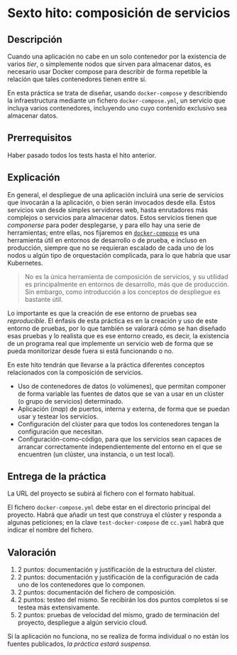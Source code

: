 # Sexto hito: composición de servicios

## Descripción

Cuando una aplicación no cabe en un solo contenedor por la existencia
de varios *tier*, o simplemente nodos que sirven para almacenar datos,
es necesario usar Docker compose para describir de forma repetible la
relación que tales contenedores tienen entre si.

En esta práctica se trata de diseñar, usando `docker-compose` y
describiendo la infraestructura mediante un fichero
`docker-compose.yml`, un servicio que incluya varios contenedores,
incluyendo uno cuyo contenido exclusivo sea almacenar datos.

## Prerrequisitos

Haber pasado todos los tests hasta el hito anterior.

## Explicación

En general, el despliegue de una aplicación incluirá una serie de servicios que
invocarán a la aplicación, o bien serán invocados desde ella. Estos servicios
van desde simples servidores web, hasta enrutadores más complejos o servicios
para almacenar datos. Estos servicios tienen que *componerse* para poder
desplegarse, y para ello hay una serie de herramientas; entre ellas, nos
fijaremos en [`docker-compose`](https://docs.docker.com/compose/) es una
herramienta útil en entornos de desarrollo o de prueba, e incluso en producción,
siempre que no se requieran escalado de cada uno de los nodos u algún tipo de
orquestación complicada, para lo que habría que usar Kubernetes.

> No es la única herramienta de composición de servicios, y su utilidad es
> principalmente en entornos de desarrollo, más que de producción. Sin embargo,
> como introducción a los conceptos de despliegue es bastante útil.

Lo importante es que la creación de ese entorno de pruebas sea
*reproducible*. El énfasis de esta práctica es en la creación y uso de
este entorno de pruebas, por lo que también se valorará cómo se han
diseñado esas pruebas y lo realista que es ese entorno creado, es decir, la
existencia de un programa real que implemente un servicio web de forma
que se pueda monitorizar desde fuera si está funcionando o no.

En este hito tendrán que llevarse a la práctica diferentes conceptos
relacionados con la composición de servicios.

- Uso de contenedores de datos (o volúmenes), que permitan
  componer de forma variable las fuentes de datos que se van a usar en un
  clúster (o grupo de servicios) determinado.
- Aplicación (*map*) de puertos, interna y externa, de forma que se puedan
  usar y testear los servicios.
- Configuración del clúster para que todos los contenedores tengan la
  configuración que necesitan.
- Configuración-como-código, para que los servicios sean capaces de
  arrancar correctamente independientemente del entorno en el que se
  encuentren (un clúster, una instancia, o un test local).

## Entrega de la práctica

La URL del proyecto se subirá al fichero con el formato habitual.

El fichero `docker-compose.yml` debe estar en el directorio principal
del proyecto. Habrá que añadir un test que construya el clúster y
responda a algunas peticiones; en la clave `test-docker-compose` de
`cc.yaml` habrá que indicar el nombre del fichero.

## Valoración

1. 2 puntos: documentación y justificación de la estructura del clúster.
2. 2 puntos: documentación y justificación de la configuración de cada
   uno de los contenedores que lo componen.
3. 2 puntos: documentación del fichero de composición.
4. 2 puntos: testeo del mismo. Se recibirán los dos puntos completos
   si se testea más extensivamente.
5. 2 puntos: pruebas de velocidad del mismo, grado de terminación del
   proyecto, despliegue a algún servicio cloud.

Si la aplicación no funciona, no se realiza de forma individual o no
  están los fuentes publicados, *la práctica estará suspensa*.
